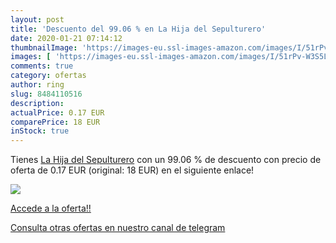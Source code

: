 ```yaml
---
layout: post
title: 'Descuento del 99.06 % en La Hija del Sepulturero'
date: 2020-01-21 07:14:12
thumbnailImage: 'https://images-eu.ssl-images-amazon.com/images/I/51rPv-W3S5L._SL200_.jpg'
images: [ 'https://images-eu.ssl-images-amazon.com/images/I/51rPv-W3S5L._SL200_.jpg' ]
comments: true
category: ofertas
author: ring
slug: 8484110516
description:
actualPrice: 0.17 EUR
comparePrice: 18 EUR
inStock: true
---
```


Tienes [La Hija del Sepulturero](https://www.amazon.com/dp/8484110516/?tag=redken08-20) con un 99.06 % de descuento con precio de oferta de 0.17 EUR (original: 18 EUR) en el siguiente enlace!

[![](https://images-eu.ssl-images-amazon.com/images/I/51rPv-W3S5L._SL200_.jpg)](https://www.amazon.com/dp/8484110516/?tag=redken08-20)

[Accede a la oferta!!](https://www.amazon.com/dp/8484110516/?tag=redken08-20)

[Consulta otras ofertas en nuestro canal de telegram](https://t.me/s/ofertas25)
